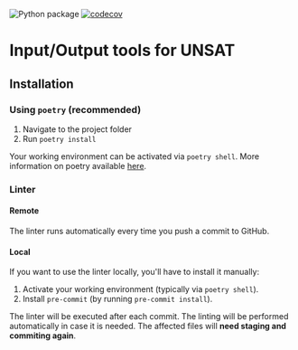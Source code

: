 ![Python package](https://github.com/UNSAT3D/unsatIO/workflows/Install%20and%20test%20Python%20package/badge.svg)
[![codecov](https://codecov.io/gh/UNSAT3D/unsatIO/graph/badge.svg)](https://codecov.io/gh/UNSAT3D/unsatIO)

# Input/Output tools for UNSAT

## Installation

### Using `poetry` (recommended)

1. Navigate to the project folder
2. Run `poetry install`

Your working environment can be activated via `poetry shell`.
More information on poetry available [here](https://python-poetry.org/).

### Linter

#### Remote

The linter runs automatically every time you push a commit to GitHub.

#### Local
If you want to use the linter locally, you'll have to install it manually:

1. Activate your working environment (typically via `poetry shell`).
2. Install `pre-commit` (by running `pre-commit install`).

The linter will be executed after each commit.
The linting will be performed automatically in case it is needed.
The affected files will **need staging and commiting again**.